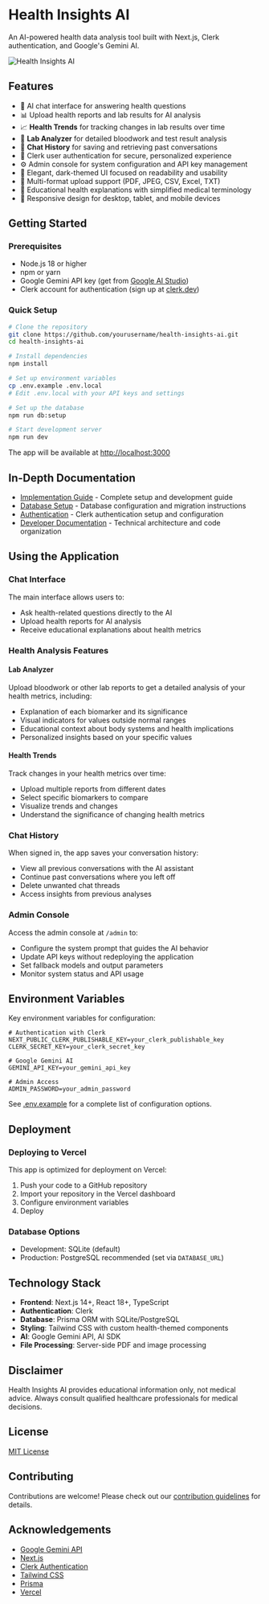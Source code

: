 # Health Insights AI

An AI-powered health data analysis tool built with Next.js, Clerk authentication, and Google's Gemini AI.

![Health Insights AI](/public/screenshot.png)

## Features

- 🧠 AI chat interface for answering health questions
- 📊 Upload health reports and lab results for AI analysis
- 📈 **Health Trends** for tracking changes in lab results over time
- 💉 **Lab Analyzer** for detailed bloodwork and test result analysis
- 💬 **Chat History** for saving and retrieving past conversations
- 🔐 Clerk user authentication for secure, personalized experience
- ⚙️ Admin console for system configuration and API key management
- 🌙 Elegant, dark-themed UI focused on readability and usability
- 📄 Multi-format upload support (PDF, JPEG, CSV, Excel, TXT)
- 🏥 Educational health explanations with simplified medical terminology
- 📱 Responsive design for desktop, tablet, and mobile devices

## Getting Started

### Prerequisites

- Node.js 18 or higher
- npm or yarn
- Google Gemini API key (get from [Google AI Studio](https://makersuite.google.com/app/apikey))
- Clerk account for authentication (sign up at [clerk.dev](https://clerk.dev))

### Quick Setup

```bash
# Clone the repository
git clone https://github.com/yourusername/health-insights-ai.git
cd health-insights-ai

# Install dependencies
npm install

# Set up environment variables
cp .env.example .env.local
# Edit .env.local with your API keys and settings

# Set up the database
npm run db:setup

# Start development server
npm run dev
```

The app will be available at [http://localhost:3000](http://localhost:3000)

## In-Depth Documentation

- [Implementation Guide](IMPLEMENTATION_GUIDE.md) - Complete setup and development guide
- [Database Setup](DATABASE_SETUP.md) - Database configuration and migration instructions
- [Authentication](AUTHENTICATION.md) - Clerk authentication setup and configuration
- [Developer Documentation](DEVELOPER_DOCUMENTATION_2025-03-20.md) - Technical architecture and code organization

## Using the Application

### Chat Interface

The main interface allows users to:
- Ask health-related questions directly to the AI
- Upload health reports for AI analysis
- Receive educational explanations about health metrics

### Health Analysis Features

#### Lab Analyzer
Upload bloodwork or other lab reports to get a detailed analysis of your health metrics, including:
- Explanation of each biomarker and its significance
- Visual indicators for values outside normal ranges
- Educational context about body systems and health implications
- Personalized insights based on your specific values

#### Health Trends
Track changes in your health metrics over time:
- Upload multiple reports from different dates
- Select specific biomarkers to compare
- Visualize trends and changes
- Understand the significance of changing health metrics

### Chat History

When signed in, the app saves your conversation history:
- View all previous conversations with the AI assistant
- Continue past conversations where you left off
- Delete unwanted chat threads
- Access insights from previous analyses

### Admin Console

Access the admin console at `/admin` to:
- Configure the system prompt that guides the AI behavior
- Update API keys without redeploying the application
- Set fallback models and output parameters
- Monitor system status and API usage

## Environment Variables

Key environment variables for configuration:

```
# Authentication with Clerk
NEXT_PUBLIC_CLERK_PUBLISHABLE_KEY=your_clerk_publishable_key
CLERK_SECRET_KEY=your_clerk_secret_key

# Google Gemini AI
GEMINI_API_KEY=your_gemini_api_key

# Admin Access
ADMIN_PASSWORD=your_admin_password
```

See [.env.example](.env.example) for a complete list of configuration options.

## Deployment

### Deploying to Vercel

This app is optimized for deployment on Vercel:

1. Push your code to a GitHub repository
2. Import your repository in the Vercel dashboard
3. Configure environment variables
4. Deploy

### Database Options

- Development: SQLite (default)
- Production: PostgreSQL recommended (set via `DATABASE_URL`)

## Technology Stack

- **Frontend**: Next.js 14+, React 18+, TypeScript
- **Authentication**: Clerk
- **Database**: Prisma ORM with SQLite/PostgreSQL
- **Styling**: Tailwind CSS with custom health-themed components
- **AI**: Google Gemini API, AI SDK
- **File Processing**: Server-side PDF and image processing

## Disclaimer

Health Insights AI provides educational information only, not medical advice. Always consult qualified healthcare professionals for medical decisions.

## License

[MIT License](LICENSE)

## Contributing

Contributions are welcome! Please check out our [contribution guidelines](CONTRIBUTING.md) for details.

## Acknowledgements

- [Google Gemini API](https://ai.google.dev/)
- [Next.js](https://nextjs.org/)
- [Clerk Authentication](https://clerk.dev/)
- [Tailwind CSS](https://tailwindcss.com/)
- [Prisma](https://www.prisma.io/)
- [Vercel](https://vercel.com/)
